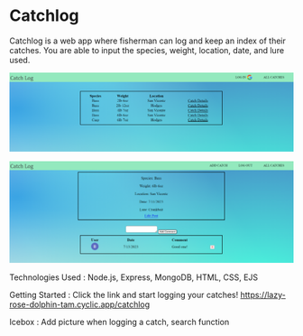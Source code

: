 # Catchlog

Catchlog is a web app where fisherman can log and keep an index of their catches. You are able to input the species, weight, location, date, and lure used.

![Alt text](<public/images/Screenshot 2023-07-13 162349.png>)

![Alt text](<public/images/Screenshot 2023-07-13 162439.png>)



Technologies Used : Node.js, Express, MongoDB, HTML, CSS, EJS

Getting Started : Click the link and start logging your catches! https://lazy-rose-dolphin-tam.cyclic.app/catchlog

Icebox : Add picture when logging a catch, search function
